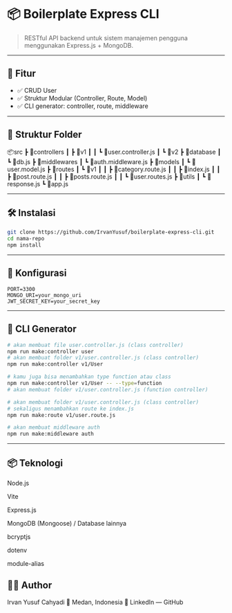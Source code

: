 # 📦 Boilerplate Express CLI

> RESTful API backend untuk sistem manajemen pengguna menggunakan Express.js + MongoDB.

---

## 🚀 Fitur

- ✅ CRUD User
- ✅ Struktur Modular (Controller, Route, Model)
- ✅ CLI generator: controller, route, middleware

---

## 📁 Struktur Folder

📦src
┣ 📂controllers
┃ ┣ 📂v1
┃ ┃ ┗ 📜user.controller.js
┃ ┗ 📂v2
┣ 📂database
┃ ┗ 📜db.js
┣ 📂middlewares
┃ ┗ 📜auth.middleware.js
┣ 📂models
┃ ┗ 📜user.model.js
┣ 📂routes
┃ ┗ 📂v1
┃ ┃ ┣ 📜category.route.js
┃ ┃ ┣ 📜index.js
┃ ┃ ┣ 📜post.route.js
┃ ┃ ┣ 📜posts.route.js
┃ ┃ ┗ 📜user.routes.js
┣ 📂utils
┃ ┗ 📜response.js
┗ 📜app.js

---

## 🛠️ Instalasi

```bash
git clone https://github.com/IrvanYusuf/boilerplate-express-cli.git
cd nama-repo
npm install
```

---

## 🍙 Konfigurasi

```env
PORT=3300
MONGO_URI=your_mongo_uri
JWT_SECRET_KEY=your_secret_key
```

---

## 🧰 CLI Generator

```bash
# akan membuat file user.controller.js (class controller)
npm run make:controller user
# akan membuat folder v1/user.controller.js (class controller)
npm run make:controller v1/User

# kamu juga bisa menambahkan type function atau class
npm run make:controller v1/User -- --type=function
# akan membuat folder v1/user.controller.js (function controller)

# akan membuat folder v1/user.controller.js (class controller)
# sekaligus menambahkan route ke index.js
npm run make:route v1/user.route.js

# akan membuat middleware auth
npm run make:middleware auth

```

---

## 📦 Teknologi

Node.js

Vite

Express.js

MongoDB (Mongoose) / Database lainnya

bcryptjs

dotenv

module-alias

## 👨‍💻 Author

Irvan Yusuf Cahyadi
📍 Medan, Indonesia
🔗 LinkedIn — GitHub
